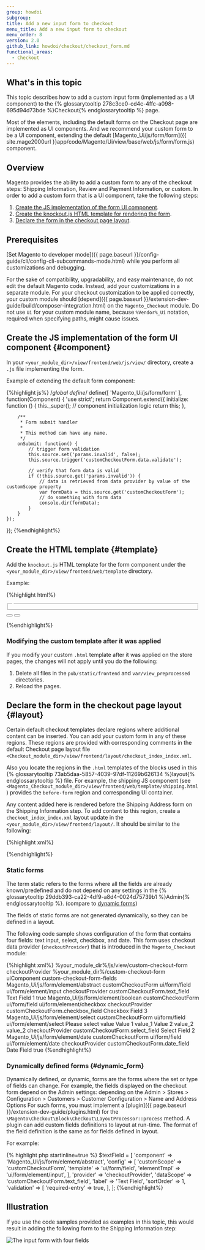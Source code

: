 ```yaml
---
group: howdoi
subgroup:
title: Add a new input form to checkout
menu_title: Add a new input form to checkout
menu_order: 8
version: 2.0
github_link: howdoi/checkout/checkout_form.md
functional_areas:
  - Checkout
---
```

## What's in this topic

This topic describes how to add a custom input form (implemented as a UI component) to the {% glossarytooltip 278c3ce0-cd4c-4ffc-a098-695d94d73bde %}Checkout{% endglossarytooltip %} page.

Most of the elements, including the default forms on the Checkout page are implemented as UI components. And we recommend your custom form to be a UI component, extending the default [Magento_Ui/js/form/form]({{ site.mage2000url }}app/code/Magento/Ui/view/base/web/js/form/form.js) component.

## Overview

Magento provides the ability to add a custom form to any of the checkout steps: Shipping Information, Review and Payment Information, or custom. In order to add a custom form that is a UI component, take the following steps:

1. [Create the JS implementation of the form UI component](#component).
2. [Create the knockout.js HTML template for rendering the form](#template).
3. [Declare the form in the checkout page layout](#layout).

## Prerequisites

[Set Magento to developer mode]({{ page.baseurl }}/config-guide/cli/config-cli-subcommands-mode.html) while you perform all customizations and debugging.

For the sake of compatibility, upgradability, and easy maintenance, do not edit the default Magento code. Instead, add your customizations in a separate module. For your checkout customization to be applied correctly, your custom module should [depend]({{ page.baseurl }}/extension-dev-guide/build/composer-integration.html) on the `Magento_Checkout` module. Do not use `Ui` for your custom module name, because `%Vendor%_Ui` notation, required when specifying paths, might cause issues.

## Create the JS implementation of the form UI component {#component}

In your `<your_module_dir>/view/frontend/web/js/view/` directory, create a `.js` file implementing the form.

Example of extending the default form component:

{%highlight js%}
/*global define*/
define([
    'Magento_Ui/js/form/form'
], function(Component) {
    'use strict';
    return Component.extend({
        initialize: function () {
            this._super();
            // component initialization logic
            return this;
        },

        /**
         * Form submit handler
         *
         * This method can have any name.
         */
        onSubmit: function() {
            // trigger form validation
            this.source.set('params.invalid', false);
            this.source.trigger('customCheckoutForm.data.validate');

            // verify that form data is valid
            if (!this.source.get('params.invalid')) {
                // data is retrieved from data provider by value of the customScope property
                var formData = this.source.get('customCheckoutForm');
                // do something with form data
                console.dir(formData);
            }
        }
    });
});
{%endhighlight%}


## Create the HTML template {#template}
Add the `knockout.js` HTML template for the form component under the `<your_module_dir>/view/frontend/web/template` directory.

Example:

{%highlight html%}

<div>
    <form id="custom-checkout-form" class="form" data-bind="attr: {'data-hasrequired': $t('* Required Fields')}">
        <fieldset class="fieldset">
            <legend data-bind="i18n: 'Custom Checkout Form'"></legend>
            <!-- ko foreach: getRegion('custom-checkout-form-fields') -->
            <!-- ko template: getTemplate() --><!-- /ko -->
            <!--/ko-->
        </fieldset>
        <button type="reset">
            <span data-bind="i18n: 'Reset'"></span>
        </button>
        <button type="button" data-bind="click: onSubmit" class="action">
            <span data-bind="i18n: 'Submit'"></span>
        </button>
    </form>
</div>

{%endhighlight%}

### Modifying the custom template after it was applied

If you modify your custom `.html` template after it was applied on the store pages, the changes will not apply until you do the following:

1. Delete all files in the `pub/static/frontend` and `var/view_preprocessed` directories.
2. Reload the pages.

## Declare the form in the checkout page layout {#layout}

Certain default checkout templates declare regions where additional content can be inserted. You can add your custom form in any of these regions. These regions are provided with corresponding comments in the default Checkout page layout file `<Checkout_module_dir>/view/frontend/layout/checkout_index_index.xml`.

Also you locate the regions in the `.html` templates of the blocks used in this {% glossarytooltip 73ab5daa-5857-4039-97df-11269b626134 %}layout{% endglossarytooltip %} file.
For example, the shipping JS component (see `<Magento_Checkout_module_dir>/view/frontend/web/template/shipping.html`) provides the `before-form` region and corresponding UI container.

Any content added here is rendered before the Shipping Address form on the Shipping Information step. To add content to this region, create a `checkout_index_index.xml` layout update in the `<your_module_dir>/view/frontend/layout/`. It should be similar to the following:

{%highlight xml%}
<?xml version="1.0"?>
<page xmlns:xsi="http://www.w3.org/2001/XMLSchema-instance" xsi:noNamespaceSchemaLocation="urn:magento:framework:View/Layout/etc/page_configuration.xsd">
    <body>
        <referenceBlock name="checkout.root">
            <arguments>
                <argument name="jsLayout" xsi:type="array">
                    <item name="components" xsi:type="array">
                        <item name="checkout" xsi:type="array">
                            <item name="children" xsi:type="array">
                                <item name="steps" xsi:type="array">
                                    <item name="children" xsi:type="array">
                                        <item name="shipping-step" xsi:type="array">
                                            <item name="children" xsi:type="array">
                                                <item name="shippingAddress" xsi:type="array">
                                                    <item name="children" xsi:type="array">
                                                        <item name="before-form" xsi:type="array">
                                                            <item name="children" xsi:type="array">
                                                                <!-- Your form declaration here -->
                                                            </item>
                                                        </item>
                                                    </item>
                                                </item>
                                            </item>
                                        </item>
                                    </item>
                                </item>
                            </item>
                        </item>
                    </item>
                </argument>
            </arguments>
        </referenceBlock>
    </body>
</page>
{%endhighlight%}

### Static forms

The term static refers to the forms where all the fields are already known/predefined and do not depend on any settings in the {% glossarytooltip 29ddb393-ca22-4df9-a8d4-0024d75739b1 %}Admin{% endglossarytooltip %}. (compare to [dynamic forms](#dynamic_form))

The fields of static forms are not generated dynamically, so they can be defined in a layout.

The following code sample shows configuration of the form that contains four fields: text input, select, checkbox, and date. This form uses checkout data provider (`checkoutProvider`) that is introduced in the `Magento_Checkout` module:


{%highlight xml%}
<item name="custom-checkout-form-container" xsi:type="array">
    <item name="component" xsi:type="string">%your_module_dir%/js/view/custom-checkout-form</item>
    <item name="provider" xsi:type="string">checkoutProvider</item>
    <item name="config" xsi:type="array">
        <item name="template" xsi:type="string">%your_module_dir%/custom-checkout-form</item>
    </item>
    <item name="children" xsi:type="array">
        <item name="custom-checkout-form-fieldset" xsi:type="array">
            <!-- uiComponent is used as a wrapper for form fields (its template will render all children as a list) -->
            <item name="component" xsi:type="string">uiComponent</item>
            <!-- the following display area is used in template (see below) -->
            <item name="displayArea" xsi:type="string">custom-checkout-form-fields</item>
            <item name="children" xsi:type="array">
                <item name="text_field" xsi:type="array">
                    <item name="component" xsi:type="string">Magento_Ui/js/form/element/abstract</item>
                    <item name="config" xsi:type="array">
                        <!-- customScope is used to group elements within a single form (e.g. they can be validated separately) -->
                        <item name="customScope" xsi:type="string">customCheckoutForm</item>
                        <item name="template" xsi:type="string">ui/form/field</item>
                        <item name="elementTmpl" xsi:type="string">ui/form/element/input</item>
                    </item>
                    <item name="provider" xsi:type="string">checkoutProvider</item>
                    <item name="dataScope" xsi:type="string">customCheckoutForm.text_field</item>
                    <item name="label" xsi:type="string">Text Field</item>
                    <item name="sortOrder" xsi:type="string">1</item>
                    <item name="validation" xsi:type="array">
                        <item name="required-entry" xsi:type="string">true</item>
                    </item>
                </item>
                <item name="checkbox_field" xsi:type="array">
                    <item name="component" xsi:type="string">Magento_Ui/js/form/element/boolean</item>
                    <item name="config" xsi:type="array">
                        <!--customScope is used to group elements within a single form (e.g. they can be validated separately)-->
                        <item name="customScope" xsi:type="string">customCheckoutForm</item>
                        <item name="template" xsi:type="string">ui/form/field</item>
                        <item name="elementTmpl" xsi:type="string">ui/form/element/checkbox</item>
                    </item>
                    <item name="provider" xsi:type="string">checkoutProvider</item>
                    <item name="dataScope" xsi:type="string">customCheckoutForm.checkbox_field</item>
                    <item name="label" xsi:type="string">Checkbox Field</item>
                    <item name="sortOrder" xsi:type="string">3</item>
                </item>
                <item name="select_field" xsi:type="array">
                    <item name="component" xsi:type="string">Magento_Ui/js/form/element/select</item>
                    <item name="config" xsi:type="array">
                        <!--customScope is used to group elements within a single form (e.g. they can be validated separately)-->
                        <item name="customScope" xsi:type="string">customCheckoutForm</item>
                        <item name="template" xsi:type="string">ui/form/field</item>
                        <item name="elementTmpl" xsi:type="string">ui/form/element/select</item>
                    </item>
                    <item name="options" xsi:type="array">
                        <item name="0" xsi:type="array">
                            <item name="label" xsi:type="string">Please select value</item>
                            <item name="value" xsi:type="string"></item>
                        </item>
                        <item name="1" xsi:type="array">
                            <item name="label" xsi:type="string">Value 1</item>
                            <item name="value" xsi:type="string">value_1</item>
                        </item>
                        <item name="2" xsi:type="array">
                            <item name="label" xsi:type="string">Value 2</item>
                            <item name="value" xsi:type="string">value_2</item>
                        </item>
                    </item>
                    <!-- value element allows to specify default value of the form field -->
                    <item name="value" xsi:type="string">value_2</item>
                    <item name="provider" xsi:type="string">checkoutProvider</item>
                    <item name="dataScope" xsi:type="string">customCheckoutForm.select_field</item>
                    <item name="label" xsi:type="string">Select Field</item>
                    <item name="sortOrder" xsi:type="string">2</item>
                </item>
                <item name="date_field" xsi:type="array">
                    <item name="component" xsi:type="string">Magento_Ui/js/form/element/date</item>
                    <item name="config" xsi:type="array">
                        <!--customScope is used to group elements within a single form (e.g. they can be validated separately)-->
                        <item name="customScope" xsi:type="string">customCheckoutForm</item>
                        <item name="template" xsi:type="string">ui/form/field</item>
                        <item name="elementTmpl" xsi:type="string">ui/form/element/date</item>
                    </item>
                    <item name="provider" xsi:type="string">checkoutProvider</item>
                    <item name="dataScope" xsi:type="string">customCheckoutForm.date_field</item>
                    <item name="label" xsi:type="string">Date Field</item>
                    <item name="validation" xsi:type="array">
                        <item name="required-entry" xsi:type="string">true</item>
                    </item>
                </item>
            </item>
        </item>
    </item>
</item>
{%endhighlight%}

### Dynamically defined forms {#dynamic_form}

Dynamically defined, or dynamic, forms are the forms where the set or type of fields can change. For example, the fields displayed on the checkout form depend on the Admin settings: depending on the Admin > Stores > Configuration > Customers > Customer Configuration > Name and Address Options
For such forms, you must implement a [plugin]({{ page.baseurl }}/extension-dev-guide/plugins.html) for the `\Magento\Checkout\Block\Checkout\LayoutProcessor::process` method.
A plugin can add custom fields definitions to layout at run-time. The format of the field definition is the same as for fields defined in layout.

For example:

{% highlight php startinline=true %}
$textField = [
    'component' => 'Magento_Ui/js/form/element/abstract',
    'config' => [
        'customScope' => 'customCheckoutForm',
        'template' => 'ui/form/field',
        'elementTmpl' => 'ui/form/element/input',
    ],
    'provider' => 'checkoutProvider',
    'dataScope' => 'customCheckoutForm.text_field',
    'label' => 'Text Field',
    'sortOrder' => 1,
    'validation' => [
        'required-entry' => true,
    ],
];
{%endhighlight%}

## Illustration
If you use the code samples provided as examples in this topic, this would result in adding the following form to the Shipping Information step:

<img src="{{ site.baseurl }}/common/images/how_checkout_form.png" alt="The input form with four fields">
